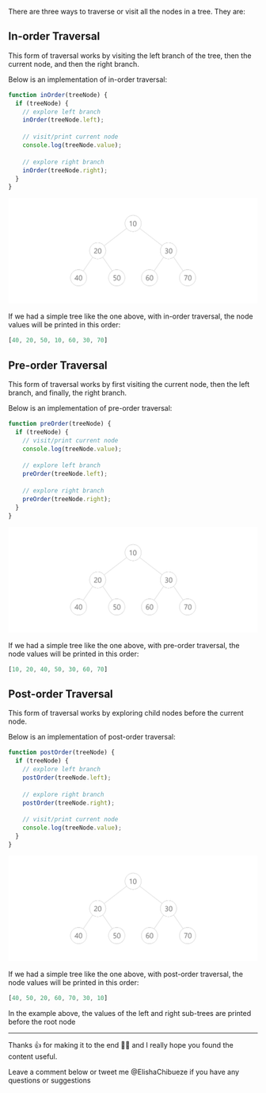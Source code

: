 There are three ways to traverse or visit all the nodes in a tree. They are:

## In-order Traversal
This form of traversal works by visiting the left branch of the tree, then the current node, and then the right branch.

Below is an implementation of in-order traversal:

```javascript
function inOrder(treeNode) {
  if (treeNode) {
    // explore left branch
    inOrder(treeNode.left);

    // visit/print current node
    console.log(treeNode.value);

    // explore right branch
    inOrder(treeNode.right);
  }
}
```

![Tree](https://raw.githubusercontent.com/elishaking/tech-articles/master/tree.png)

If we had a simple tree like the one above, with in-order traversal, the node values will be printed in this order:

```javascript
[40, 20, 50, 10, 60, 30, 70]
```

## Pre-order Traversal
This form of traversal works by first visiting the current node, then the left branch, and finally, the right branch.

Below is an implementation of pre-order traversal:

```javascript
function preOrder(treeNode) {
  if (treeNode) {
    // visit/print current node
    console.log(treeNode.value);

    // explore left branch
    preOrder(treeNode.left);

    // explore right branch
    preOrder(treeNode.right);
  }
}
```

![Tree](https://raw.githubusercontent.com/elishaking/tech-articles/master/tree.png)

If we had a simple tree like the one above, with pre-order traversal, the node values will be printed in this order:

```javascript
[10, 20, 40, 50, 30, 60, 70]
```

## Post-order Traversal
This form of traversal works by exploring child nodes before the current node.

Below is an implementation of post-order traversal:

```javascript
function postOrder(treeNode) {
  if (treeNode) {
    // explore left branch
    postOrder(treeNode.left);

    // explore right branch
    postOrder(treeNode.right);

    // visit/print current node
    console.log(treeNode.value);
  }
}
```

![Tree](https://raw.githubusercontent.com/elishaking/tech-articles/master/tree.png)

If we had a simple tree like the one above, with post-order traversal, the node values will be printed in this order:

```javascript
[40, 50, 20, 60, 70, 30, 10]
```
In the example above, the values of the left and right sub-trees are printed before the root node 

___

Thanks 👍 for making it to the end 👨‍💻 and I really hope you found the content useful.

Leave a comment below or tweet me @ElishaChibueze if you have any questions or suggestions